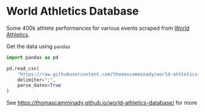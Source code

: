 # World Athletics Database

Some 400k athlete performances for various events scraped from [World Athletics](https://worldathletics.org/records/all-time-toplists/sprints/100-metres/outdoor/women/senior).

Get the data using `pandas`

```python
import pandas as pd

pd.read_csv(
    "https://raw.githubusercontent.com/thomascamminady/world-athletics-database/main/data/data.csv",
    delimiter=";",
    parse_dates=True
)
```

See https://thomascamminady.github.io/world-athletics-database/ for more
